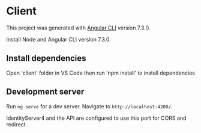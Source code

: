 # Client

This project was generated with [Angular CLI](https://github.com/angular/angular-cli) version 7.3.0.

Install Node and Angular CLI version 7.3.0.

## Install dependencies

Open 'client' folder in VS Code then run 'npm install' to install dependencies

## Development server

Run `ng serve` for a dev server. Navigate to `http://localhost:4200/`. 

IdentityServer4 and the API are configured to use this port for CORS and redirect.
